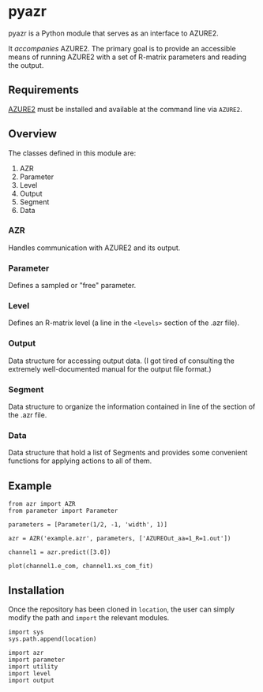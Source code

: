 # pyazr

pyazr is a Python module that serves as an interface to AZURE2.

It _accompanies_ AZURE2. The primary goal is to provide an accessible means of
running AZURE2 with a set of R-matrix parameters and reading the output.

## Requirements

[AZURE2](https://azure.nd.edu) must be installed and available at the command
line via `AZURE2`.

## Overview

The classes defined in this module are:

1. AZR
2. Parameter
3. Level
4. Output
5. Segment
6. Data

### AZR

Handles communication with AZURE2 and its output.

### Parameter

Defines a sampled or "free" parameter.

### Level

Defines an R-matrix level (a line in the `<levels>` section of the .azr file).

### Output

Data structure for accessing output data. (I got tired of consulting the
extremely well-documented manual for the output file format.)

### Segment

Data structure to organize the information contained in line of the
<segmentsData> section of the .azr file.

### Data

Data structure that hold a list of Segments and provides some convenient
functions for applying actions to all of them.

## Example

```
from azr import AZR
from parameter import Parameter

parameters = [Parameter(1/2, -1, 'width', 1)]

azr = AZR('example.azr', parameters, ['AZUREOut_aa=1_R=1.out'])

channel1 = azr.predict([3.0])

plot(channel1.e_com, channel1.xs_com_fit)
```

## Installation

Once the repository has been cloned in `location`, the user can simply modify
the path and `import` the relevant modules.

```
import sys
sys.path.append(location)

import azr
import parameter
import utility
import level
import output
```
